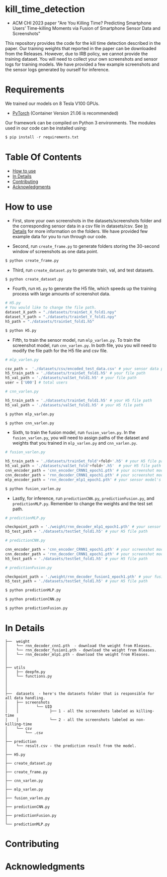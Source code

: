 # kill_time_detection

* ACM CHI 2023 paper "Are You Killing Time? Predicting Smartphone Users’ Time-killing Moments via Fusion of Smartphone Sensor Data and Screenshots"

This repository provides the code for the kill time detection described in the paper. Our training weights that reported in the paper can be downloaded from the Releases. However, due to IRB policy, we cannot provide the training dataset. You will need to collect your own screenshots and sensor logs for training models. We have provided a few example screenshots and the sensor logs generated by ourself for inference.

# Requirements

We trained our models on 8 Tesla V100 GPUs.

- [PyTorch](https://pytorch.org/) (Container Version 21.06 is recommended) 

Our framework can be compiled on Python 3 environments. The modules used in our code can be installed using:

```python
$ pip install -r requirements.txt
```

# Table Of Contents
-  [How to use](#how-to-use)
-  [In Details](#in-details)
-  [Contributing](#contributing)
-  [Acknowledgments](#acknowledgments)

# How to use   




- First, store your own screenshots in the datasets/screenshots folder and the corresponding sensor data in a csv file in datasets/csv. See [In Details](#in-details) for more information on the folders. We have provided few example data for you to run through our code.

- Second, run `create_frame.py` to generate folders storing the 30-second window of screenshots as one data point.


```python
$ python create_frame.py
```

- Third, run `create_dataset.py` to generate train, val, and test datasets.

```python
$ python create_dataset.py
```

- Fourth, run `H5.py` to generate the H5 file, which speeds up the training process with large amounts of screenshot data.

```python
# H5.py 
# You would like to change the file path.
dataset_X_path = "./datasets/trainSet_X_fold1.npy"
dataset_Y_path = "./datasets/trainSet_Y_fold1.npy"
h5_path = "./datasets/trainSet_fold1.h5"
```

```python
$ python H5.py
```

- Fifth, to train the sensor model, run `mlp_varlen.py`. To train the screenshot model, run `cnn_varlen.py`. In both file, you you will need to modify the file path for the H5 file and csv file.

```python
# mlp_varlen.py

csv_path =  './datasets/csv/encoded_test_data.csv' # your sensor data path 
h5_train_path = './datasets/trainSet_fold1.h5' # your file path 
h5_val_path = './datasets/valSet_fold1.h5' # your file path 
user = ['U00'] # total users
```

```python
# cnn_varlen.py

h5_train_path = './datasets/trainSet_fold1.h5' # your H5 file path 
h5_val_path = './datasets/valSet_fold1.h5' # your H5 file path 

```
```python
$ python mlp_varlen.py

$ python cnn_varlen.py

```

- Sixth, to train the fusion model, run `fusion_varlen.py`. In the `fusion_varlen.py`, you will need to assign paths of the dataset and weights that you trained in `mlp_varlen.py` and `cnn_varlen.py`.


```python
# fusion_varlen.py

h5_train_path = './datasets/trainSet_fold'+fold+'.h5' # your H5 file path 
h5_val_path = './datasets/valSet_fold'+fold+'.h5'  # your H5 file path 
cnn_encoder_path = 'cnn_encoder_CRNN1_epoch1.pth' # your screenshot model's encoder weight
cnn_decoder_path = 'rnn_decoder_CRNN1_epoch1.pth' # your screenshot model's decoder weight
mlp_encoder_path = 'rnn_decoder_mlp1_epoch1.pth' # your sensor model's encoder weight
```

```python
$ python fusion_varlen.py
```

- Lastly, for inference, run `predictionCNN.py`, `predictionFusion.py`, and `predictionMLP.py`. Remember to change the weights and the test set path.


```python
# predictionMLP.py

checkpoint_path = './weight/rnn_decoder_mlp1_epoch1.pth' # your sensor model's encoder weight
h5_test_path = './datasets/testSet_fold1.h5' # your H5 file path 
```

```python
# predictionCNN.py

cnn_encoder_path = 'cnn_encoder_CRNN1_epoch1.pth' # your screenshot model's encoder weight
cnn_decoder_path = 'rnn_decoder_CRNN1_epoch1.pth' # your screenshot model's decoder weight
h5_test_path = './datasets/testSet_fold1.h5' # your H5 file path 

```

```python
# predictionFusion.py

checkpoint_path = './weight/rnn_decoder_fusion1_epoch1.pth' # your fusion model's encoder weight
h5_test_path = './datasets/testSet_fold1.h5' # your H5 file path 
```

```python
$ python predictionMLP.py

$ python predictionCNN.py

$ python predictionFusion.py

```

# In Details
```
├──  weight
│    └── rnn_decoder_cnn1.pth  - download the weight from Rleases.
│    └── rnn_decoder_fusion1.pth - download the weight from Rleases.
│    └── rnn_decoder_mlp1.pth - download the weight from Rleases.
│    
│    
├── utils
│    ├── deepfm.py
│    └── functions.py
│    
│    
│ 
├──  datasets  - here's the datasets folder that is responsible for all data handling.
│    ├── screenshots
│    │        └── UID 
│    │              ├── 1 - all the screenshots labeled as killing-time
│    │              └── 2 - all the screenshots labeled as non-killing-time
│    └── csv  
│        └── .csv
│
├── prediction
│    └── result.csv - the prediction result from the model.
│
├── H5.py
│
├── create_dataset.py
│
├── create_frame.py
│
├── cnn_varlen.py
│   
├── mlp_varlen.py
│
├── fusion_varlen.py          
│  
├── predictionCNN.py
│ 
├── predictionFusion.py
│ 
└── predictionMLP.py				

```



# Contributing



# Acknowledgments


